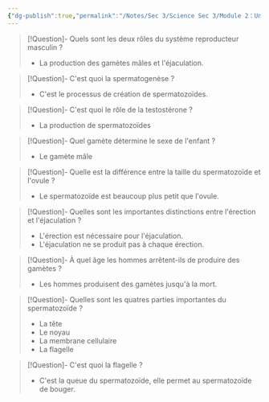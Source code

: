 ```yaml
---
{"dg-publish":true,"permalink":"/Notes/Sec 3/Science Sec 3/Module 2：Univers vivant/Chapitre 3：L'organisation du vivant et la fonction de reproduction/3.6： Le système reproducteur masculin/"}
---
```



>[!Question]- Quels sont les deux rôles du système reproducteur masculin ?
>- La production des gamètes mâles et l'éjaculation.

>[!Question]- C'est quoi la spermatogenèse ?
>- C'est le processus de création de spermatozoïdes.

>[!Question]- C'est quoi le rôle de la testostérone ?
>- La production de spermatozoïdes

>[!Question]- Quel gamète détermine le sexe de l'enfant ?
>- Le gamète mâle

>[!Question]- Quelle est la différence entre la taille du spermatozoïde et l'ovule ?
>- Le spermatozoïde est beaucoup plus petit que l'ovule.

>[!Question]- Quelles sont les importantes distinctions entre l'érection et l'éjaculation ?
>- L'érection est nécessaire pour l'éjaculation.
>- L'éjaculation ne se produit pas à chaque érection.

>[!Question]- À quel âge les hommes arrêtent-ils de produire des gamètes ?
>- Les hommes produisent des gamètes jusqu'à la mort.

>[!Question]- Quelles sont les quatres parties importantes du spermatozoïde ?
>- La tête
>- Le noyau
>- La membrane cellulaire
>- La flagelle

>[!Question]- C'est quoi la flagelle ?
>- C'est la queue du spermatozoïde, elle permet au spermatozoïde de bouger.


